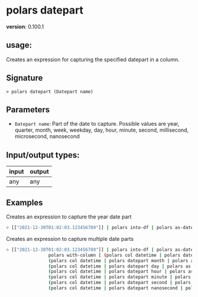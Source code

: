 # polars datepart

**version**: 0.100.1

## **usage**:

Creates an expression for capturing the specified datepart in a column.

## Signature

`> polars datepart (Datepart name)`

## Parameters

- `Datepart name`: Part of the date to capture. Possible values are year, quarter, month, week, weekday, day, hour, minute, second, millisecond, microsecond, nanosecond

## Input/output types:

| input | output |
| ----- | ------ |
| any   | any    |

## Examples

Creates an expression to capture the year date part

```bash
> [["2021-12-30T01:02:03.123456789"]] | polars into-df | polars as-datetime "%Y-%m-%dT%H:%M:%S.%9f" | polars with-column [(polars col datetime | polars datepart year | polars as datetime_year )]
```

Creates an expression to capture multiple date parts

```bash
> [["2021-12-30T01:02:03.123456789"]] | polars into-df | polars as-datetime "%Y-%m-%dT%H:%M:%S.%9f" |
                polars with-column [ (polars col datetime | polars datepart year | polars as datetime_year ),
                (polars col datetime | polars datepart month | polars as datetime_month ),
                (polars col datetime | polars datepart day | polars as datetime_day ),
                (polars col datetime | polars datepart hour | polars as datetime_hour ),
                (polars col datetime | polars datepart minute | polars as datetime_minute ),
                (polars col datetime | polars datepart second | polars as datetime_second ),
                (polars col datetime | polars datepart nanosecond | polars as datetime_ns ) ]
```
